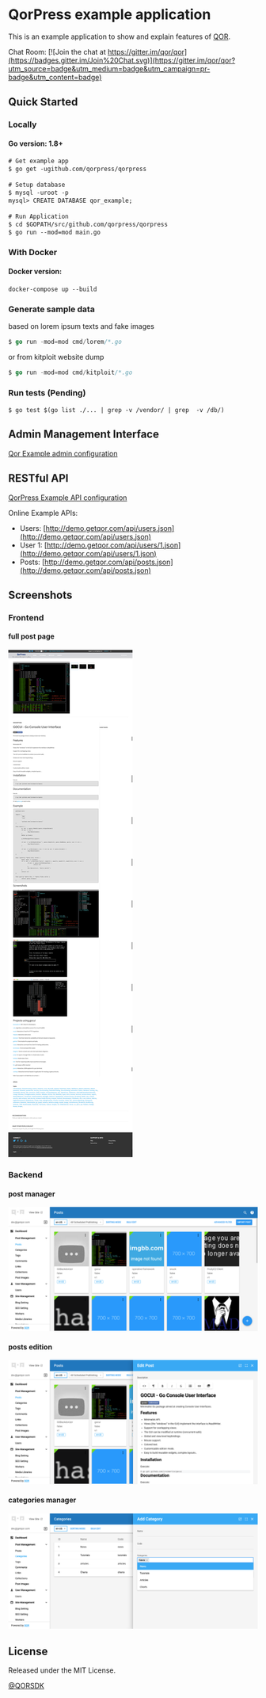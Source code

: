 # QorPress example application

This is an example application to show and explain features of [QOR](http://getqor.com).

Chat Room: [![Join the chat at https://gitter.im/qor/qor](https://badges.gitter.im/Join%20Chat.svg)](https://gitter.im/qor/qor?utm_source=badge&utm_medium=badge&utm_campaign=pr-badge&utm_content=badge)

## Quick Started

### Locally

#### Go version: 1.8+

```shell
# Get example app
$ go get -ugithub.com/qorpress/qorpress

# Setup database
$ mysql -uroot -p
mysql> CREATE DATABASE qor_example;

# Run Application
$ cd $GOPATH/src/github.com/qorpress/qorpress
$ go run --mod=mod main.go
```

### With Docker

#### Docker version: 

```shell
docker-compose up --build
```

### Generate sample data

based on lorem ipsum texts and fake images
```go
$ go run -mod=mod cmd/lorem/*.go
```

or from kitploit website dump

```go
$ go run -mod=mod cmd/kitploit/*.go
```

### Run tests (Pending)

```
$ go test $(go list ./... | grep -v /vendor/ | grep  -v /db/)
```

## Admin Management Interface

[Qor Example admin configuration](https://github.com/qorpress/qorpress/blob/master/config/admin/admin.go)

## RESTful API

[QorPress Example API configuration](https://github.com/qorpress/qorpress/blob/master/config/api/api.go)

Online Example APIs:

* Users: [http://demo.getqor.com/api/users.json](http://demo.getqor.com/api/users.json)
* User 1: [http://demo.getqor.com/api/users/1.json](http://demo.getqor.com/api/users/1.json)
* Posts: [http://demo.getqor.com/api/posts.json](http://demo.getqor.com/api/posts.json)

## Screenshots

### Frontend
#### full post page
![alt text](docs/screenshots/frontend-post_page.png "post page")

### Backend
#### post manager
![alt text](docs/screenshots/backend-list_posts.png "backend list posts")
#### posts edition
![alt text](docs/screenshots/backend-edit_posts.png "backend edit posts")
#### categories manager
![alt text](docs/screenshots/backend-categories.png "backend categories")


## License

Released under the MIT License.

[@QORSDK](https://twitter.com/qorsdk)
